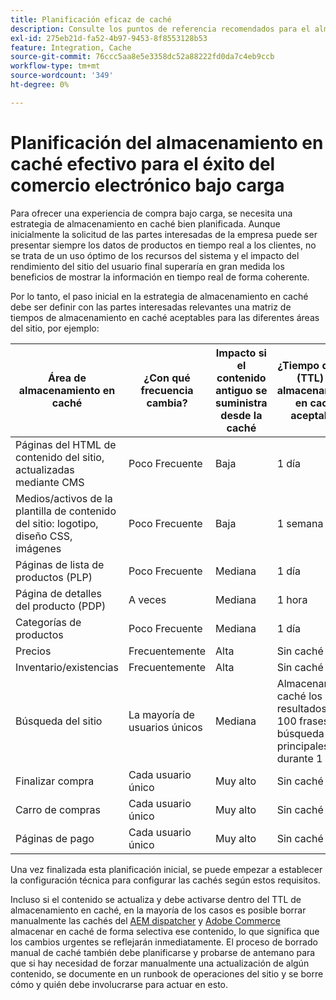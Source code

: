 ```yaml
---
title: Planificación eficaz de caché
description: Consulte los puntos de referencia recomendados para el almacenamiento en caché a fin de garantizar el éxito de su sitio bajo carga.
exl-id: 275eb21d-fa52-4b97-9453-8f8553128b53
feature: Integration, Cache
source-git-commit: 76ccc5aa8e5e3358dc52a88222fd0da7c4eb9ccb
workflow-type: tm+mt
source-wordcount: '349'
ht-degree: 0%

---
```


# Planificación del almacenamiento en caché efectivo para el éxito del comercio electrónico bajo carga

Para ofrecer una experiencia de compra bajo carga, se necesita una estrategia de almacenamiento en caché bien planificada. Aunque inicialmente la solicitud de las partes interesadas de la empresa puede ser presentar siempre los datos de productos en tiempo real a los clientes, no se trata de un uso óptimo de los recursos del sistema y el impacto del rendimiento del sitio del usuario final superaría en gran medida los beneficios de mostrar la información en tiempo real de forma coherente.

Por lo tanto, el paso inicial en la estrategia de almacenamiento en caché debe ser definir con las partes interesadas relevantes una matriz de tiempos de almacenamiento en caché aceptables para las diferentes áreas del sitio, por ejemplo:

| Área de almacenamiento en caché | ¿Con qué frecuencia cambia? | Impacto si el contenido antiguo se suministra desde la caché | ¿Tiempo de vida (TTL) de almacenamiento en caché aceptable? |
|---------------------------------------------------------------|--------------------|-------------------------------------------|-----------------------------------------------------|
| Páginas del HTML de contenido del sitio, actualizadas mediante CMS | Poco Frecuente | Baja | 1 día |
| Medios/activos de la plantilla de contenido del sitio: logotipo, diseño CSS, imágenes | Poco Frecuente | Baja | 1 semana |
| Páginas de lista de productos (PLP) | Poco Frecuente | Mediana | 1 día |
| Página de detalles del producto (PDP) | A veces | Mediana | 1 hora |
| Categorías de productos | Poco Frecuente | Mediana | 1 día |
| Precios | Frecuentemente | Alta | Sin caché |
| Inventario/existencias | Frecuentemente | Alta | Sin caché |
| Búsqueda del sitio | La mayoría de usuarios únicos | Mediana | Almacenar en caché los resultados de las 100 frases de búsqueda principales durante 1 día |
| Finalizar compra | Cada usuario único | Muy alto | Sin caché |
| Carro de compras | Cada usuario único | Muy alto | Sin caché |
| Páginas de pago | Cada usuario único | Muy alto | Sin caché |

Una vez finalizada esta planificación inicial, se puede empezar a establecer la configuración técnica para configurar las cachés según estos requisitos.

Incluso si el contenido se actualiza y debe activarse dentro del TTL de almacenamiento en caché, en la mayoría de los casos es posible borrar manualmente las cachés del [AEM dispatcher](https://experienceleague.adobe.com/docs/experience-manager-dispatcher/using/configuring/page-invalidate.html?lang=en) y [Adobe Commerce](../configuration//cli/manage-cache.md#clean-and-flush-cache-types) almacenar en caché de forma selectiva ese contenido, lo que significa que los cambios urgentes se reflejarán inmediatamente. El proceso de borrado manual de caché también debe planificarse y probarse de antemano para que si hay necesidad de forzar manualmente una actualización de algún contenido, se documente en un runbook de operaciones del sitio y se borre cómo y quién debe involucrarse para actuar en esto.
